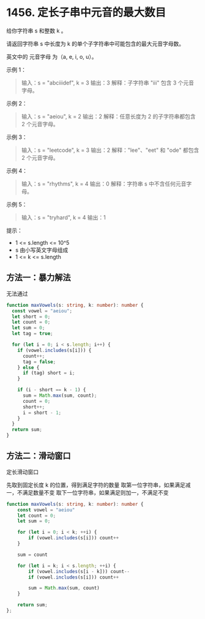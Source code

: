 # 1456. 定长子串中元音的最大数目

给你字符串 s 和整数 k 。

请返回字符串 s 中长度为 k 的单个子字符串中可能包含的最大元音字母数。

英文中的 元音字母 为（a, e, i, o, u）。

示例 1：

> 输入：s = "abciiidef", k = 3
> 输出：3
> 解释：子字符串 "iii" 包含 3 个元音字母。

示例 2：

> 输入：s = "aeiou", k = 2
> 输出：2
> 解释：任意长度为 2 的子字符串都包含 2 个元音字母。

示例 3：

> 输入：s = "leetcode", k = 3
> 输出：2
> 解释："lee"、"eet" 和 "ode" 都包含 2 个元音字母。

示例 4：

> 输入：s = "rhythms", k = 4
> 输出：0
> 解释：字符串 s 中不含任何元音字母。

示例 5：

> 输入：s = "tryhard", k = 4
> 输出：1

提示：

- 1 <= s.length <= 10^5
- s 由小写英文字母组成
- 1 <= k <= s.length

## 方法一：暴力解法

无法通过

```ts
function maxVowels(s: string, k: number): number {
  const vowel = "aeiou";
  let short = 0;
  let count = 0;
  let sum = 0;
  let tag = true;

  for (let i = 0; i < s.length; i++) {
    if (vowel.includes(s[i])) {
      count++;
      tag = false;
    } else {
      if (tag) short = i;
    }

    if (i - short == k - 1) {
      sum = Math.max(sum, count);
      count = 0;
      short++;
      i = short - 1;
    }
  }
  return sum;
}
```

## 方法二：滑动窗口

定长滑动窗口

先取到固定长度 k 的位置，得到满足字符的数量
取第一位字符串，如果满足减一，不满足数量不变
取下一位字符串，如果满足则加一，不满足不变

```ts
function maxVowels(s: string, k: number): number {
    const vowel = "aeiou"
    let count = 0;
    let sum = 0;

    for (let i = 0; i < k; ++i) {
        if (vowel.includes(s[i])) count++
    }

    sum = count

    for (let i = k; i < s.length; ++i) {
        if (vowel.includes(s[i - k])) count--
        if (vowel.includes(s[i])) count++

        sum = Math.max(sum, count)
    }

    return sum;
};
```
